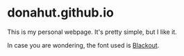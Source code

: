 donahut.github.io
=================

This is my personal webpage. It's pretty simple, but I like it.

In case you are wondering, the font used is [Blackout](http://www.fontsquirrel.com/fonts/Blackout).
